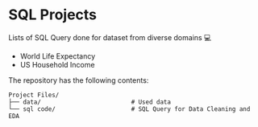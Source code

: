# SQL Projects
Lists of SQL Query done for dataset from diverse domains 💻
- World Life Expectancy
- US Household Income

The repository has the following contents:
```
Project Files/
├── data/                         # Used data
└── sql code/                     # SQL Query for Data Cleaning and EDA
```

